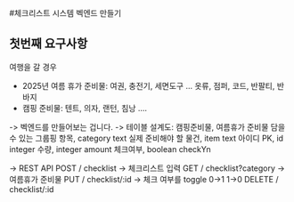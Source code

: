 #체크리스트 시스템 벡엔드 만들기

## 첫번째 요구사항

여행을 갈 경우

- 2025년 여름 휴가 준비물: 여권, 충전기, 세면도구 ... 옷류, 점퍼, 코드, 반팔티, 반바지
- 캠핑 준비물: 텐트, 의자, 랜턴, 침낭 ....

-> 벡엔드를 만들어보는 겁니다.
-> 테이블 설계도:
캠핑준비물,
여름휴가 준비물 담을 수 있는 그룹핑 항목, category text
실제 준비해야 할 물건, item text
아이디 PK, id integer
수량, integer amount
체크여부, boolean checkYn

-> REST API
POST / checklist -> 체크리스트 입력
GET / checklist?category -> 여름휴가 준비물
PUT / checklist/:id -> 체크 여부를 toggle 0->1 1->0
DELETE / checklist/:id
